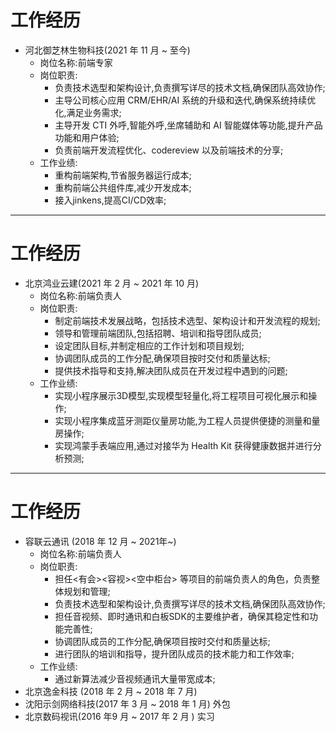 # 工作经历 

- 河北御芝林生物科技(2021 年 11 月 ~ 至今)
  - 岗位名称:前端专家
  - 岗位职责:
    - 负责技术选型和架构设计,负责撰写详尽的技术文档,确保团队高效协作;
    - 主导公司核心应用 CRM/EHR/AI 系统的升级和迭代,确保系统持续优化,满足业务需求;
    - 主导开发 CTI 外呼,智能外呼,坐席辅助和 AI 智能媒体等功能,提升产品功能和用户体验;
    - 负责前端开发流程优化、codereview 以及前端技术的分享;
  - 工作业绩:
    - 重构前端架构,节省服务器运行成本;
    - 重构前端公共组件库,减少开发成本;
    - 接入jinkens,提高CI/CD效率;

---

# 工作经历

- 北京鸿业云建(2021 年 2 月 ~ 2021 年 10 月)
  - 岗位名称:前端负责人
  - 岗位职责:
    - 制定前端技术发展战略，包括技术选型、架构设计和开发流程的规划;
    - 领导和管理前端团队,包括招聘、培训和指导团队成员;
    - 设定团队目标,并制定相应的工作计划和项目规划;
    - 协调团队成员的工作分配,确保项目按时交付和质量达标;
    - 提供技术指导和支持,解决团队成员在开发过程中遇到的问题;
  - 工作业绩:
    - 实现小程序展示3D模型,实现模型轻量化,将工程项目可视化展示和操作;
    - 实现小程序集成蓝牙测距仪量房功能,为工程人员提供便捷的测量和量房操作;
    - 实现鸿蒙手表端应用,通过对接华为 Health Kit 获得健康数据并进行分析预测;

---

# 工作经历

- 容联云通讯 (2018 年 12 月 ~ 2021年~)
  - 岗位名称:前端负责人
  - 岗位职责:
    - 担任<有会><容视><空中柜台> 等项目的前端负责人的角色，负责整体规划和管理;
    - 负责技术选型和架构设计,负责撰写详尽的技术文档,确保团队高效协作;
    - 担任音视频、即时通讯和白板SDK的主要维护者，确保其稳定性和功能完善性;
    - 协调团队成员的工作分配,确保项目按时交付和质量达标;
    - 进行团队的培训和指导，提升团队成员的技术能力和工作效率;
  - 工作业绩:
    - 通过新算法减少音视频通讯大量带宽成本;
- 北京逸金科技 (2018 年 2 月 ~ 2018 年 7 月)
- 沈阳示剑网络科技(2017 年 3 月 ~ 2018 年 1 月)  外包
- 北京数码视讯(2016 年9 月 ~ 2017 年 2 月 )  实习